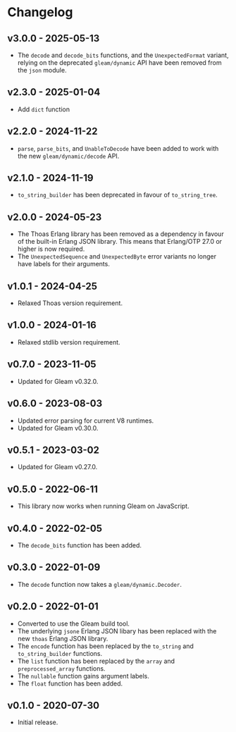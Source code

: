 # Changelog

## v3.0.0 - 2025-05-13

- The `decode` and `decode_bits` functions, and the `UnexpectedFormat` variant,
  relying on the deprecated `gleam/dynamic` API have been removed from the
  `json` module.

## v2.3.0 - 2025-01-04

- Add `dict` function

## v2.2.0 - 2024-11-22

- `parse`, `parse_bits`, and `UnableToDecode` have been added to work with the
  new `gleam/dynamic/decode` API.

## v2.1.0 - 2024-11-19

- `to_string_builder` has been deprecated in favour of `to_string_tree`.

## v2.0.0 - 2024-05-23

- The Thoas Erlang library has been removed as a dependency in favour of the
  built-in Erlang JSON library. This means that Erlang/OTP 27.0 or higher is now
  required.
- The `UnexpectedSequence` and `UnexpectedByte` error variants no longer have
  labels for their arguments.

## v1.0.1 - 2024-04-25

- Relaxed Thoas version requirement.

## v1.0.0 - 2024-01-16

- Relaxed stdlib version requirement.

## v0.7.0 - 2023-11-05

- Updated for Gleam v0.32.0.

## v0.6.0 - 2023-08-03

- Updated error parsing for current V8 runtimes.
- Updated for Gleam v0.30.0.

## v0.5.1 - 2023-03-02

- Updated for Gleam v0.27.0.

## v0.5.0 - 2022-06-11

- This library now works when running Gleam on JavaScript.

## v0.4.0 - 2022-02-05

- The `decode_bits` function has been added.

## v0.3.0 - 2022-01-09

- The `decode` function now takes a `gleam/dynamic.Decoder`.

## v0.2.0 - 2022-01-01

- Converted to use the Gleam build tool.
- The underlying `jsone` Erlang JSON libary has been replaced with the new
  `thoas` Erlang JSON library.
- The `encode` function has been replaced by the `to_string` and
  `to_string_builder` functions.
- The `list` function has been replaced by the `array` and `preprocessed_array`
  functions.
- The `nullable` function gains argument labels.
- The `float` function has been added.

## v0.1.0 - 2020-07-30

- Initial release.
